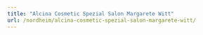 ```yaml
---
title: "Alcina Cosmetic Spezial Salon Margarete Witt"
url: /nordheim/alcina-cosmetic-spezial-salon-margarete-witt/
---
```

